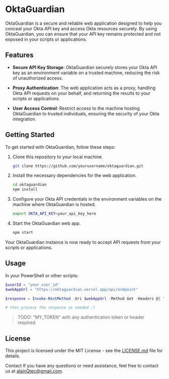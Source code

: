 # OktaGuardian

OktaGuardian is a secure and reliable web application designed to help you conceal your Okta API key and access Okta resources securely. By using OktaGuardian, you can ensure that your API key remains protected and not exposed in your scripts or applications.

## Features

- **Secure API Key Storage**: OktaGuardian securely stores your Okta API key as an environment variable on a trusted machine, reducing the risk of unauthorized access.

- **Proxy Authentication**: The web application acts as a proxy, handling Okta API requests on your behalf, and returning the results to your scripts or applications.

- **User Access Control**: Restrict access to the machine hosting OktaGuardian to trusted individuals, ensuring the security of your Okta integration.

## Getting Started

To get started with OktaGuardian, follow these steps:

1. Clone this repository to your local machine.
   
   ```bash
   git clone https://github.com/yourusername/oktaguardian.git
   ```

2. Install the necessary dependencies for the web application.

   ```bash
   cd oktaguardian
   npm install
   ```
   
4. Configure your Okta API credentials in the environment variables on the machine where OktaGuardian is hosted.
   
   ```bash
   export OKTA_API_KEY=your_api_key_here
   ```
   
6. Start the OktaGuardian web app.

   ```bash
   npm start
   ```
Your OktaGuardian instance is now ready to accept API requests from your scripts or applications.

## Usage

In your PowerShell or other scripts:

```PowerShell
$userId = "your_user_id"
$webAppUrl = "https://oktaguardian.vercel.app/api/endpoint"

$response = Invoke-RestMethod -Uri $webAppUrl -Method Get -Headers @{ "Authorization" = "Bearer MY_TOKEN" }

# then process the response as needed :)
```

>TODO: "MY_TOKEN" with any authentication token or header required.

## License

This project is licensed under the MIT License - see the [LICENSE.md](LICENSE.md) file for details.

Contact
If you have any questions or need assistance, feel free to contact us at alainQtec@gmail.com.

